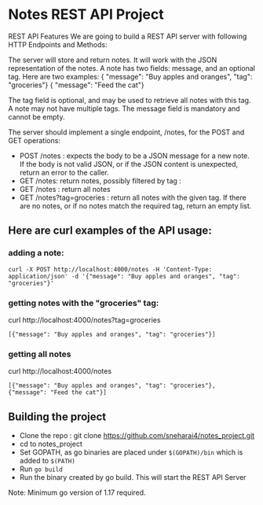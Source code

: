 # Notes REST API Project

REST API Features
We are going to build a REST API server with following HTTP Endpoints and Methods:

The server will store and return notes. It will work with the JSON representation of the notes.
A note has two fields: message, and an optional tag. Here are two examples:
{ "message": "Buy apples and oranges", "tag": "groceries"}
{ "message": "Feed the cat"}

The tag field is optional, and may be used to retrieve all notes with this tag. A note may not
have multiple tags. The message field is mandatory and cannot be empty.

The server should implement a single endpoint, /notes, for the POST and GET operations:
- POST /notes : expects the body to be a JSON message for a new note. If the body is
  not valid JSON, or if the JSON content is unexpected, return an error to the caller.
- GET /notes: return notes, possibly filtered by tag :
- GET /notes : return all notes
- GET /notes?tag=groceries : return all notes with the given tag.
  If there are no notes, or if no notes match the required tag, return an empty list.

## Here are curl examples of the API usage:

### adding a note:
`curl -X POST http://localhost:4000/notes -H 'Content-Type:
application/json' -d '{"message": "Buy apples and oranges", "tag": "groceries"}'`

### getting notes with the "groceries" tag:
curl http://localhost:4000/notes?tag=groceries

`[{"message": "Buy apples and oranges", "tag": "groceries"}]`

### getting all notes
curl http://localhost:4000/notes

`[{"message": "Buy apples and oranges", "tag": "groceries"}, {"message": "Feed the cat"}]`


## Building the project

- Clone the repo : git clone <https://github.com/sneharai4/notes_project.git>
- cd to notes_project
- Set GOPATH, as go binaries are placed under `$(GOPATH)/bin` which is added to `$(PATH)`
- Run `go build`
- Run the binary created by go build. This will start the REST API Server

Note: Minimum go version of 1.17 required.



